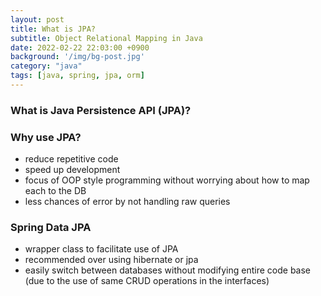 ```yaml
---
layout: post
title: What is JPA?
subtitle: Object Relational Mapping in Java
date: 2022-02-22 22:03:00 +0900
background: '/img/bg-post.jpg'
category: "java"
tags: [java, spring, jpa, orm]
---
```


### What is Java Persistence API (JPA)?


### Why use JPA?
* reduce repetitive code
* speed up development
* focus of OOP style programming without worrying about how to map each to the DB
* less chances of error by not handling raw queries

### Spring Data JPA
* wrapper class to facilitate use of JPA
* recommended over using hibernate or jpa
* easily switch between databases without modifying entire code base (due to the use of same CRUD operations in the interfaces)
